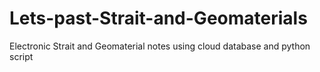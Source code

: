 # Lets-past-Strait-and-Geomaterials
Electronic Strait and Geomaterial notes using cloud database and python script
